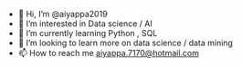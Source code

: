 - 👋 Hi, I’m @aiyappa2019
- 👀 I’m interested in Data science / AI
- 🌱 I’m currently learning Python , SQL
- 💞️ I’m looking to learn more on data science / data mining 
- 📫 How to reach me aiyappa.7170@hotmail.com

<!---
aiyappa2019/aiyappa2019 is a ✨ special ✨ repository because its `README.md` (this file) appears on your GitHub profile.
You can click the Preview link to take a look at your changes.
--->
